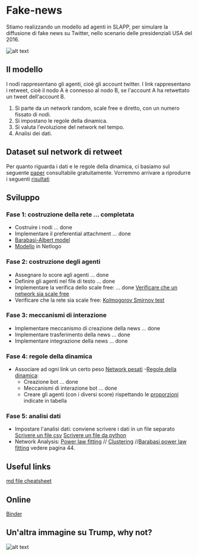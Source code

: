 # Fake-news
Stiamo realizzando un modello ad agenti in SLAPP, per simulare la diffusione di fake news su Twitter, nello scenario delle presidenziali 
USA del 2016.

![alt text](https://dynaimage.cdn.cnn.com/cnn/q_auto,h_600/https%3A%2F%2Fcdn.cnn.com%2Fcnnnext%2Fdam%2Fassets%2F180126190057-08-white-house-mueller-denial-quotes-restricted.jpg)

## Il modello
I nodi rappresentano gli agenti, cioè gli account twitter.
I link rappresentano i retweet, cioè il nodo A è connesso al nodo B, se l'account A ha retwettato un tweet dell'account B.
1. Si parte da un network random, scale free e diretto, con un numero fissato di nodi.
2. Si impostano le regole della dinamica.
3. Si valuta l'evoluzione del network nel tempo. 
4. Analisi dei dati. 

## Dataset sul network di retweet 
Per quanto riguarda i dati e le regole della dinamica, ci basiamo sul seguente [paper](https://www.nature.com/articles/s41467-018-07761-2) consultabile gratuitamente. 
Vorremmo arrivare a riprodurre i seguenti [risultati](https://www.nature.com/articles/s41467-018-07761-2/tables/2)

## Sviluppo
### Fase 1: costruzione della rete ... completata
- Costruire i nodi ... done
- Implementare il preferential attachment ... done
- [Barabasi-Albert model](https://en.wikipedia.org/wiki/Barab%C3%A1si%E2%80%93Albert_model)
- [Modello](https://ccl.northwestern.edu/netlogo/models/PreferentialAttachment) in Netlogo

### Fase 2: costruzione degli agenti 
- Assegnare lo score agli agenti ... done 
- Definire gli agenti nel file di testo ... done 
- Implementare la verifica dello scale free: ... done 
[Verificare che un network sia scale free](https://stackoverflow.com/questions/49908014/how-can-i-check-if-a-network-is-scale-free)
- Verificare che la rete sia scale free:
[Kolmogorov Smirnov test](https://en.wikipedia.org/wiki/Kolmogorov%E2%80%93Smirnov_test)

### Fase 3: meccanismi di interazione
- Implementare meccanismo di creazione della news ... done
- Implementare trasferimento della news ... done
- Implementare integrazione della news ... done

### Fase 4: regole della dinamica 
- Associare ad ogni link un certo peso
[Network pesati](https://networkx.github.io/documentation/stable/auto_examples/drawing/plot_weighted_graph.html)
-[Regole della dinamica](https://docs.google.com/document/d/1kIeEAsEj68Kzrlez-EyenRuGMm5y2Hc0zdkFIFzppUE/edit?usp=sharing):
  - Creazione bot ... done 
  - Meccanismi di interazione bot ... done
  - Creare gli agenti (con i diversi score) rispettando le [proporzioni](https://docs.google.com/spreadsheets/d/12tik2m_w-y7LoZE5tSWOoTFDNzIT6hjsoO4Oaqabnoc/edit#gid=0) indicate in tabella

### Fase 5: analisi dati 
- Impostare l'analisi dati: conviene scrivere i dati in un file separato 
[Scrivere un file csv](https://www.programiz.com/python-programming/writing-csv-file)
[Scrivere un file da python](https://www.w3schools.com/python/python_file_write.asp)
- Network Analysis: 
[Power law fitting](https://github.com/micheletizzoni/Complexity-in-social-systems/blob/master/2-networkx/nb04_powerlaw_fitting.ipynb) //
[Clustering](https://github.com/micheletizzoni/Complexity-in-social-systems/blob/master/2-networkx/nb05_network_analysis.ipynb)
//[Barabasi power law fitting](https://barabasi.com/f/623.pdf) vedere pagina 44. 


## Useful links
[md file cheatsheet](https://github.com/adam-p/markdown-here/wiki/Markdown-Cheatsheet)


## Online
[Binder](https://mybinder.org/v2/gh/alessandrotofani/Fake-news/snap?filepath=iRunShellOnline.ipynb)

## Un'altra immagine su Trump, why not?
![alt text](https://images.axios.com/YWMPTIF_Za_LAeU4cHUJwxe1R0M=/1920x1080/smart/2017/12/15/1513303959471.png)
